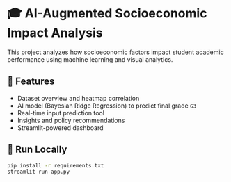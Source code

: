 # 🎓 AI-Augmented Socioeconomic Impact Analysis

This project analyzes how socioeconomic factors impact student academic performance using machine learning and visual analytics.

## 📌 Features

- Dataset overview and heatmap correlation
- AI model (Bayesian Ridge Regression) to predict final grade `G3`
- Real-time input prediction tool
- Insights and policy recommendations
- Streamlit-powered dashboard

## 🚀 Run Locally

```bash
pip install -r requirements.txt
streamlit run app.py
